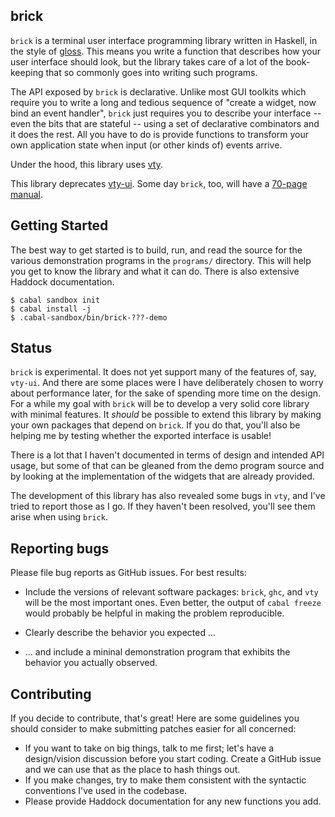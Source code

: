 brick
-----

`brick` is a terminal user interface programming
library written in Haskell, in the style of
[gloss](http://hackage.haskell.org/package/gloss). This means you write
a function that describes how your user interface should look, but the
library takes care of a lot of the book-keeping that so commonly goes
into writing such programs.

The API exposed by `brick` is declarative. Unlike most GUI toolkits
which require you to write a long and tedious sequence of "create
a widget, now bind an event handler", `brick` just requires you to
describe your interface -- even the bits that are stateful -- using a
set of declarative combinators and it does the rest. All you have to do
is provide functions to transform your own application state when input
(or other kinds of) events arrive.

Under the hood, this library uses [vty](http://hackage.haskell.org/package/vty).

This library deprecates [vty-ui](https://github.com/jtdaugherty/vty-ui).
Some day `brick`, too, will have a [70-page
manual](http://jtdaugherty.github.io/vty-ui/manuals/vty-ui-users-manual-1.9.pdf).

Getting Started
---------------

The best way to get started is to build, run, and read the source for
the various demonstration programs in the `programs/` directory. This
will help you get to know the library and what it can do. There is also
extensive Haddock documentation.

```
$ cabal sandbox init
$ cabal install -j
$ .cabal-sandbox/bin/brick-???-demo
```

Status
------

`brick` is experimental. It does not yet support many of the features
of, say, `vty-ui`. And there are some places were I have deliberately
chosen to worry about performance later, for the sake of spending more
time on the design. For a while my goal with `brick` will be to develop
a very solid core library with minimal features. It *should* be possible
to extend this library by making your own packages that depend on
`brick`. If you do that, you'll also be helping me by testing whether
the exported interface is usable!

There is a lot that I haven't documented in terms of design and intended
API usage, but some of that can be gleaned from the demo program source
and by looking at the implementation of the widgets that are already
provided.

The development of this library has also revealed some bugs in `vty`,
and I've tried to report those as I go. If they haven't been resolved,
you'll see them arise when using `brick`.

Reporting bugs
--------------

Please file bug reports as GitHub issues.  For best results:

 - Include the versions of relevant software packages: `brick`, `ghc`,
   and `vty` will be the most important ones. Even better, the output
   of `cabal freeze` would probably be helpful in making the problem
   reproducible.

 - Clearly describe the behavior you expected ...

 - ... and include a mininal demonstration program that exhibits the
   behavior you actually observed.

Contributing
------------

If you decide to contribute, that's great! Here are some guidelines you
should consider to make submitting patches easier for all concerned:

 - If you want to take on big things, talk to me first; let's have a
   design/vision discussion before you start coding. Create a GitHub
   issue and we can use that as the place to hash things out.
 - If you make changes, try to make them consistent with the syntactic
   conventions I've used in the codebase.
 - Please provide Haddock documentation for any new functions you add.
